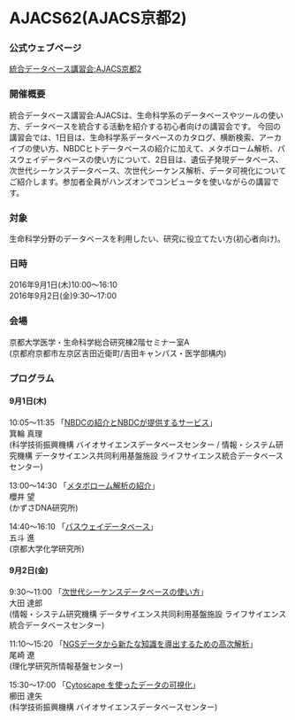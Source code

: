 # AJACS62(AJACS京都2)

### 公式ウェブページ
[統合データベース講習会:AJACS京都2](http://events.biosciencedbc.jp/training/ajacs62)

### 開催概要
統合データベース講習会:AJACSは、生命科学系のデータベースやツールの使い方、データベースを統合する活動を紹介する初心者向けの講習会です。
今回の講習会では、1日目は、生命科学系データベースのカタログ、横断検索、アーカイブの使い方、NBDCヒトデータベースの紹介に加えて、メタボローム解析、パスウェイデータベースの使い方について、2日目は、遺伝子発現データベース、次世代シーケンスデータベース、次世代シーケンス解析、データ可視化についてご紹介します。参加者全員がハンズオンでコンピュータを使いながらの講習です。  

### 対象
生命科学分野のデータベースを利用したい、研究に役立てたい方(初心者向け)。  

### 日時
2016年9月1日(木)10:00～16:10  
2016年9月2日(金)9:30～17:00  

### 会場
京都大学医学・生命科学総合研究棟2階セミナー室A  
(京都府京都市左京区吉田近衛町/吉田キャンパス・医学部構内)  

### プログラム
#### 9月1日(木)
10:05～11:35 「[NBDCの紹介とNBDCが提供するサービス](https://github.com/AJACS-training/AJACS62/blob/master/01_minowa/)」  
箕輪 真理  
(科学技術振興機構 バイオサイエンスデータベースセンター / 情報・システム研究機構 データサイエンス共同利用基盤施設 ライフサイエンス統合データベースセンター)  

13:00～14:30 「[メタボローム解析の紹介](https://github.com/AJACS-training/AJACS62/blob/master/02_sakurai/)」  
櫻井 望  
(かずさDNA研究所)  

14:40～16:10 「[パスウェイデータベース](https://github.com/AJACS-training/AJACS62/blob/master/03_goto/)」  
五斗 進  
(京都大学化学研究所)  

#### 9月2日(金)

9:30～11:00 「[次世代シーケンスデータベースの使い方](https://github.com/AJACS-training/AJACS62/blob/master/04_ohta/)」  
大田 達郎  
(情報・システム研究機構 データサイエンス共同利用基盤施設 ライフサイエンス統合データベースセンター)  

11:10～15:20 「[NGSデータから新たな知識を導出するための高次解析](https://github.com/AJACS-training/AJACS62/blob/master/05_ozaki/)」  
尾崎 遼  
(理化学研究所情報基盤センター)  

15:30～17:00 「[Cytoscape を使ったデータの可視化](https://github.com/AJACS-training/AJACS62/blob/master/06_kushida/)」  
櫛田 達矢  
(科学技術振興機構 バイオサイエンスデータベースセンター)  
